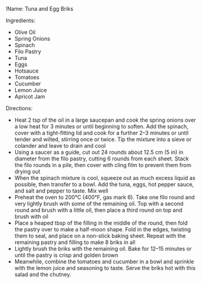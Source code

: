 !Name: Tuna and Egg Briks

Ingredients:
- Olive Oil
- Spring Onions
- Spinach
- Filo Pastry
- Tuna
- Eggs
- Hotsauce
- Tomatoes
- Cucumber
- Lemon Juice
- Apricot Jam

Directions:
- Heat 2 tsp of the oil in a large saucepan and cook the spring onions over a low heat for 3 minutes or until beginning to soften. Add the spinach, cover with a tight-fitting lid and cook for a further 2–3 minutes or until tender and wilted, stirring once or twice. Tip the mixture into a sieve or colander and leave to drain and cool
- Using a saucer as a guide, cut out 24 rounds about 12.5 cm (5 in) in diameter from the filo pastry, cutting 6 rounds from each sheet. Stack the filo rounds in a pile, then cover with cling film to prevent them from drying out
- When the spinach mixture is cool, squeeze out as much excess liquid as possible, then transfer to a bowl. Add the tuna, eggs, hot pepper sauce, and salt and pepper to taste. Mix well
- Preheat the oven to 200°C (400°F, gas mark 6). Take one filo round and very lightly brush with some of the remaining oil. Top with a second round and brush with a little oil, then place a third round on top and brush with oil
- Place a heaped tbsp of the filling in the middle of the round, then fold the pastry over to make a half-moon shape. Fold in the edges, twisting them to seal, and place on a non-stick baking sheet. Repeat with the remaining pastry and filling to make 8 briks in all
- Lightly brush the briks with the remaining oil. Bake for 12–15 minutes or until the pastry is crisp and golden brown
- Meanwhile, combine the tomatoes and cucumber in a bowl and sprinkle with the lemon juice and seasoning to taste. Serve the briks hot with this salad and the chutney.
